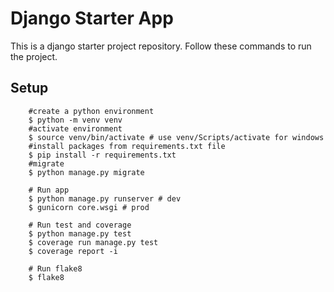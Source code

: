 # Django Starter App

This is a django starter project repository.
Follow these commands to run the project.

## Setup

```shell
    #create a python environment
    $ python -m venv venv
    #activate environment
    $ source venv/bin/activate # use venv/Scripts/activate for windows
    #install packages from requirements.txt file
    $ pip install -r requirements.txt
    #migrate
    $ python manage.py migrate

    # Run app
    $ python manage.py runserver # dev
    $ gunicorn core.wsgi # prod

    # Run test and coverage
    $ python manage.py test
    $ coverage run manage.py test
    $ coverage report -i

    # Run flake8
    $ flake8

```
